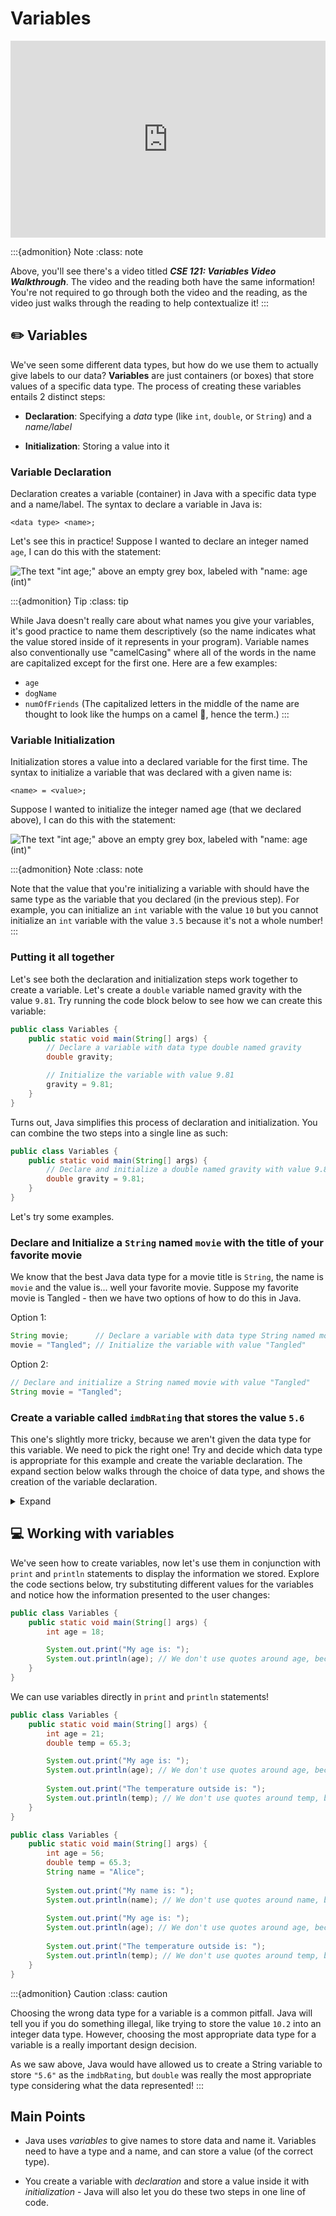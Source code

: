 # Variables

<div style="position: relative; padding-bottom: 62.5%; height: 0;">
    <iframe src="https://www.youtube.com/embed/xBrruI-53nw" frameborder="0" webkitallowfullscreen mozallowfullscreen allowfullscreen style="position: absolute; top: 0; left: 0; width: 100%; height: 100%;"></iframe>
</div>

:::{admonition} Note
:class: note

Above, you'll see there's a video titled ***CSE 121: Variables Video Walkthrough***. The video and the reading both have the same information! You're not required to go through both the video and the reading, as the video just walks through the reading to help contextualize it!
:::

## ✏️  Variables

We've seen some different data types, but how do we use them to actually give labels to our data? **Variables** are just containers (or boxes) that store values of a specific data type. The process of creating these variables entails 2 distinct steps:

- **Declaration**: Specifying a *data* type (like `int`, `double`, or `String`) and a *name/label*

- **Initialization**: Storing a value into it



### Variable Declaration

Declaration creates a variable (container) in Java with a specific data type and a name/label. The syntax to declare a variable in Java is:

```
<data type> <name>;
```

Let's see this in practice! Suppose I wanted to declare an integer named `age`, I can do this with the statement:

![The text "int age;" above an empty grey box, labeled with "name: age (int)"](images/variable-declaration.png)

:::{admonition} Tip
:class: tip

While Java doesn't really care about what names you give your variables, it's good practice to name them descriptively (so the name indicates what the value stored inside of it represents in your program). Variable names also conventionally use "camelCasing" where all of the words in the name are capitalized except for the first one. Here are a few examples: 
- `age`
- `dogName`
- `numOfFriends`
(The capitalized letters in the middle of the name are thought to look like the humps on a camel 🐫, hence the term.)
:::


### Variable Initialization

Initialization stores a value into a declared variable for the first time. The syntax to initialize a variable that was declared with a given name is:

```
<name> = <value>;
```

Suppose I wanted to initialize the integer named age (that we declared above), I can do this with the statement:

![The text "int age;" above an empty grey box, labeled with "name: age (int)"](images/variable-initialization.png)

:::{admonition} Note
:class: note

Note that the value that you're initializing a variable with should have the same type as the variable that you declared (in the previous step). For example, you can initialize an `int` variable with the value `10` but you cannot initialize an `int` variable with the value `3.5` because it's not a whole number!
:::

### Putting it all together

Let's see both the declaration and initialization steps work together to create a variable. Let's create a `double` variable named gravity with the value `9.81`.  Try running the code block below to see how we can create this variable:

``` Java
public class Variables {
    public static void main(String[] args) {
        // Declare a variable with data type double named gravity
        double gravity;

        // Initialize the variable with value 9.81
        gravity = 9.81;
    }
}
```

Turns out, Java simplifies this process of declaration and initialization. You can combine the two steps into a single line as such:

``` Java
public class Variables {
    public static void main(String[] args) {
        // Declare and initialize a double named gravity with value 9.81
        double gravity = 9.81;
    }
}
```

Let's try some examples.

### Declare and Initialize a `String` named `movie` with the title of your favorite movie

We know that the best Java data type for a movie title is `String`, the name is `movie` and the value is... well your favorite movie. Suppose my favorite movie is Tangled - then we have two options of how to do this in Java.

Option 1:

``` Java
String movie;      // Declare a variable with data type String named movie
movie = "Tangled"; // Initialize the variable with value "Tangled"
```

Option 2:

``` Java
// Declare and initialize a String named movie with value "Tangled"
String movie = "Tangled";
```

### Create a variable called `imdbRating` that stores the value `5.6`

This one's slightly more tricky, because we aren't given the data type for this variable. We need to pick the right one! Try and decide which data type is appropriate for this example and create the variable declaration. The expand section below walks through the choice of data type, and shows the creation of the variable declaration. 

<details>
<summary>Expand</summary>

#### Data Types:

- **Integer**? No! 1 is not a whole number, and so we can't store it in an integer.

- **String**? Maybe... We've seen that we can store digits in a string (like "CSE 121") and we could create the string `"5.6"`, but is this is the most appropriate choice? Arguably not, because strings are used for storing text and `5.6` is a number - presumably, we want to treat it that way. 

- A **double** is the most appropriate option here! `5.6` is a decimal number, which is exactly what doubles are used to store.

#### Variable Declaration:

We've now decided on the data type (`double`), given the name (`imdbRating`) and the value (`5.6`). We have two options to do this in Java:

``` Java
// Option 1. 
double imdbRating; // Declare a variable with data type double named imdbRating
imdbRating = 5.6;  // Initialize the variable with value 5.6

// OR

// Option 2.
// Declare and initialize a double named imdbRating with value 5.6
double imdbRating = 5.6; 
```

</details>

## 💻 Working with variables

We've seen how to create variables, now let's use them in conjunction with `print` and `println` statements to display the information we stored. Explore the code sections below, try substituting different values for the variables and notice how the information presented to the user changes:

``` Java
public class Variables {
    public static void main(String[] args) {
        int age = 18;

        System.out.print("My age is: ");
        System.out.println(age); // We don't use quotes around age, because it's a variable
    }
}
```


We can use variables directly in `print` and `println` statements! 

``` Java
public class Variables {
    public static void main(String[] args) {
        int age = 21;
        double temp = 65.3;

        System.out.print("My age is: ");
        System.out.println(age); // We don't use quotes around age, because it's a variable
        
        System.out.print("The temperature outside is: ");
        System.out.println(temp); // We don't use quotes around temp, because it's a variable
    }
}
```

``` Java
public class Variables {
    public static void main(String[] args) {
        int age = 56;
        double temp = 65.3;
        String name = "Alice";
        
        System.out.print("My name is: ");
        System.out.println(name); // We don't use quotes around name, because it's a variable
        
        System.out.print("My age is: ");
        System.out.println(age); // We don't use quotes around age, because it's a variable
        
        System.out.print("The temperature outside is: ");
        System.out.println(temp); // We don't use quotes around temp, because it's a variable
    }
}
```
:::{admonition} Caution
:class: caution

Choosing the wrong data type for a variable is a common pitfall. Java will tell you if you do something illegal, like trying to store the value `10.2` into an integer data type. However, choosing the most appropriate data type for a variable is a really important design decision. 

As we saw above, Java would have allowed us to create a String variable to store `"5.6"` as the `imdbRating`, but `double` was really the most appropriate type considering what the data represented! 
:::

## Main Points

- Java uses *variables* to give names to store data and name it. Variables need to have a type and a name, and can store a value (of the correct type). 

- You create a variable with *declaration* and store a value inside it with *initialization* - Java will also let you do these two steps in one line of code. 